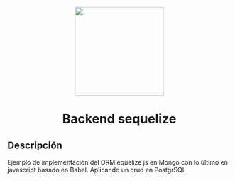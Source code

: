 <h1 align="center">
  <br>
  <img src="https://oriechinedu.com/static/4ded048539ebc4fabfe789694ca54bef/e9c7b/preview.png" width="200">
  <br><br>
  Backend sequelize
  <br>
</h1>

## Descripción

Ejemplo de implementación del ORM equelize js en Mongo con lo último en javascript basado en Babel.
Aplicando un crud en PostgrSQL
